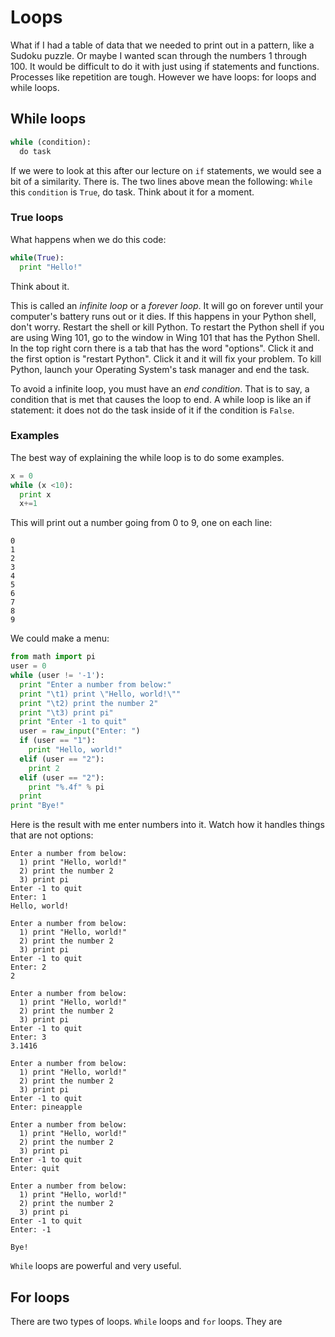 # Loops

What if I had a table of data that we needed to print out in a pattern, like a Sudoku puzzle. Or maybe I wanted scan through the numbers 1 through 100. It would be difficult to do it with just using if statements and functions. Processes like repetition are tough. However we have loops: for loops and while loops.

## While loops

```py
while (condition):
  do task
```

If we were to look at this after our lecture on `if` statements, we would see a bit of a similarity. There is. The two lines above mean the following: `While` this `condition` is `True`, do task. Think about it for a moment.
### True loops
What happens when we do this code:

```py
while(True):
  print "Hello!"
```

Think about it.

This is called an _infinite loop_ or a *forever loop*. It will go on forever until your computer's battery runs out or it dies. If this happens in your Python shell, don't worry. Restart the shell or kill Python. To restart the Python shell if you are using Wing 101, go to the window in Wing 101 that has the Python Shell. In the top right corn there is a tab that has the word "options". Click it and the first option is "restart Python". Click it and it will fix your problem. To kill Python, launch your Operating System's task manager and end the task.

To avoid a infinite loop, you must have an _end condition_. That is to say, a condition that is met that causes the loop to end. A while loop is like an if statement: it does not do the task inside of it if the condition is `False`.
### Examples
The best way of explaining the while loop is to do some examples.

```py
x = 0
while (x <10):
  print x
  x+=1
```
This will print out a number going from 0 to 9, one on each line:
```
0
1
2
3
4
5
6
7
8
9
```
We could make a menu:
```py
from math import pi
user = 0
while (user != '-1'):
  print "Enter a number from below:"
  print "\t1) print \"Hello, world!\""
  print "\t2) print the number 2"
  print "\t3) print pi"
  print "Enter -1 to quit"
  user = raw_input("Enter: ")
  if (user == "1"):
    print "Hello, world!"
  elif (user == "2"):
    print 2
  elif (user == "2"):
    print "%.4f" % pi
  print
print "Bye!"

```

Here is the result with me enter numbers into it. Watch how it handles things that are not options:

```
Enter a number from below:
  1) print "Hello, world!"
  2) print the number 2
  3) print pi
Enter -1 to quit
Enter: 1
Hello, world!

Enter a number from below:
  1) print "Hello, world!"
  2) print the number 2
  3) print pi
Enter -1 to quit
Enter: 2
2

Enter a number from below:
  1) print "Hello, world!"
  2) print the number 2
  3) print pi
Enter -1 to quit
Enter: 3
3.1416

Enter a number from below:
  1) print "Hello, world!"
  2) print the number 2
  3) print pi
Enter -1 to quit
Enter: pineapple

Enter a number from below:
  1) print "Hello, world!"
  2) print the number 2
  3) print pi
Enter -1 to quit
Enter: quit

Enter a number from below:
  1) print "Hello, world!"
  2) print the number 2
  3) print pi
Enter -1 to quit
Enter: -1

Bye!
```

`While` loops are powerful and very useful.

## For loops

There are two types of loops. `While` loops and `for` loops. They are 
